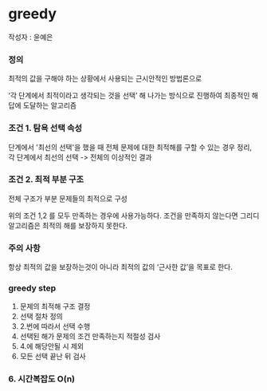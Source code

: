 # greedy
작성자 : 윤예은

### 정의 

최적의 값을 구해야 하는 상황에서 사용되는 근시안적인 방법론으로

‘각 단계에서 최적이라고 생각되는 것을 선택’ 해 나가는 방식으로 진행하여 최종적인 해답에 도달하는 알고리즘

### 조건 1. 탐욕 선택 속성

단계에서 '최선의 선택'을 했을 때 전체 문제에 대한 최적해를 구할 수 있는 경우
정리, 각 단계에서 최선의 선택 -> 전체의 이상적인 결과

### 조건 2. 최적 부분 구조 

전체 구조가 부분 문제들의 최적으로 구성


위의 조건 1,2 를 모두 만족하는 경우에 사용가능하다. 
조건을 만족하지 않는다면 그리디 알고리즘은 최적의 해를 보장하지 못한다. 

### 주의 사항
항상 최적의 값을 보장하는것이 아니라 최적의 값의 ‘근사한 값’을 목표로 한다.

### greedy step

1. 문제의 최적해 구조 결정
2. 선택 절차 정의
3. 2.번에 따라서 선택 수행
4. 선택된 해가 문제의 조건 만족하는지 적절성 검사
5. 4.에 해당안될 시 제외
6. 모든 선택 끝난 뒤 검사
   

### 6. 시간복잡도 O(n)

